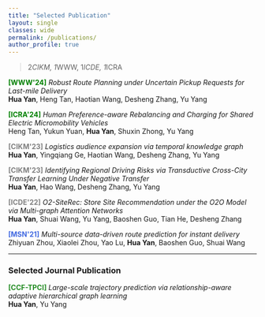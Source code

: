 ```yaml
---
title: "Selected Publication"
layout: single
classes: wide
permalink: /publications/
author_profile: true
---
```


> 2*CIKM, 1*WWW, 1*ICDE, 1*ICRA

<span style="color:green;font-weight:bold">[WWW'24]</span> *Robust Route Planning under Uncertain Pickup Requests for Last-mile Delivery* <br>
**Hua Yan**, Heng Tan, Haotian Wang, Desheng Zhang, Yu Yang<br> 

<span style="color:green;font-weight:bold">[ICRA'24]</span> *Human Preference-aware Rebalancing and Charging for Shared Electric Micromobility Vehicles* <br>
Heng Tan, Yukun Yuan, **Hua Yan**, Shuxin Zhong, Yu Yang<br> 

<span style="color:gray;font-weight:bold">[CIKM'23]</span> *Logistics audience expansion via temporal knowledge graph* <br>
**Hua Yan**, Yingqiang Ge, Haotian Wang, Desheng Zhang, Yu Yang<br>

<span style="color:gray;font-weight:bold">[CIKM'23]</span> *Identifying Regional Driving Risks via Transductive Cross-City Transfer Learning Under Negative Transfer* <br>
**Hua Yan**, Hao Wang, Desheng Zhang, Yu Yang<br>


<span style="color:gray;font-weight:bold">[ICDE'22]</span> *O2-SiteRec: Store Site Recommendation under the O2O Model via Multi-graph Attention Networks* <br>
**Hua Yan**, Shuai Wang, Yu Yang, Baoshen Guo, Tian He, Desheng Zhang<br>


<span style="color:royalblue;font-weight:bold">[MSN'21]</span> *Multi-source data-driven route prediction for instant delivery* <br>
Zhiyuan Zhou, Xiaolei Zhou, Yao Lu, **Hua Yan**, Baoshen Guo, Shuai Wang<br>



--- 
### Selected Journal Publication

<span style="color:Forestgreen;font-weight:bold">[CCF-TPCI]</span> *Large-scale trajectory prediction via relationship-aware adaptive hierarchical graph learning* <br>
**Hua Yan**, Yu Yang<br>

